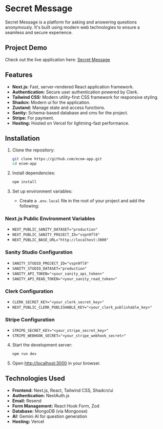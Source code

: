 # Secret Message

Secret Message is a platform for asking and answering questions anonymously. It's built using modern web technologies to ensure a seamless and secure experience.

## Project Demo

Check out the live application here: [Secret Message](https://secretmessage-sigma-flame.vercel.app/)
## Features

*   **Next.js:** Fast, server-rendered React application framework.
*   **Authentication:** Secure user authentication powered by Clerk.
*   **Tailwind CSS:** Modern utility-first CSS framework for responsive styling.
*   **Shadcn:** Modern ui for the application.
*   **Zustand:** Manage state and access functions.
*   **Sanity:** Schema-based database and cms for the project.
*   **Stripe:** For payment.
*   **Hosting:** Hosted on Vercel for lightning-fast performance.


## Installation

1.  Clone the repository:

    ```bash
    git clone https://github.com/ecom-app.git
    cd ecom-app
    ```
2.  Install dependencies:

    ```bash
    npm install
    ```
3.  Set up environment variables:
    *   Create a `.env.local` file in the root of your project and add the following:


### Next.js Public Environment Variables
- `NEXT_PUBLIC_SANITY_DATASET="production"`
- `NEXT_PUBLIC_SANITY_PROJECT_ID="vspn9fl9"`
- `NEXT_PUBLIC_BASE_URL="http://localhost:3000"`

### Sanity Studio Configuration
- `SANITY_STUDIO_PROJECT_ID="vspn9fl9"`
- `SANITY_STUDIO_DATASET="production"`
- `SANITY_API_TOKEN="<your_sanity_api_token>"`
- `SANITY_API_READ_TOKEN="<your_sanity_read_token>"`

### Clerk Configuration
- `CLERK_SECRET_KEY="<your_clerk_secret_key>"`
- `NEXT_PUBLIC_CLERK_PUBLISHABLE_KEY="<your_clerk_publishable_key>"`

### Stripe Configuration
- `STRIPE_SECRET_KEY="<your_stripe_secret_key>"`
- `STRIPE_WEBHOOK_SECRET="<your_stripe_webhook_secret>"`

4.  Start the development server:

    ```bash
    npm run dev
    ```
5.  Open [http://localhost:3000](http://localhost:3000) in your browser.

## Technologies Used

*   **Frontend:** Next.js, React, Tailwind CSS, Shadcn/ui
*   **Authentication:** NextAuth.js
*   **Email:** Resend
*   **Form Management:** React Hook Form, Zod
*   **Database:** MongoDB (via Mongoose)
*   **AI:** Gemini AI for question generation
*   **Hosting:** Vercel

